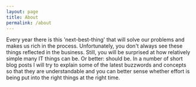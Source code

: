 ```yaml
---
layout: page
title: About
permalink: /about
---
```


<div class="row justify-content-between">
<div class="col-md-8 pr-5">

<p> Every year there is this 'next-best-thing' that will solve our problems and makes us rich in the process. Unfortunately, you don't always see these things reflected in the business. Still, you will be surprised at how relatively simple many IT things can be. Or better: should be. In a number of short blog posts I will try to explain some of the latest buzzwords and concepts so that they are understandable and you can better sense whether effort is being put into the right things at the right time.</p>

</div>
</div>
